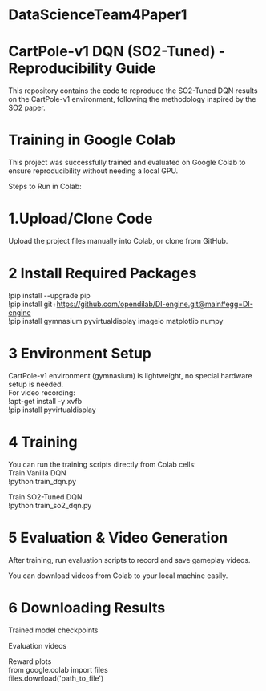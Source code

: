 # DataScienceTeam4Paper1
# CartPole-v1 DQN (SO2-Tuned) - Reproducibility Guide
This repository contains the code to reproduce the SO2-Tuned DQN results on the CartPole-v1 environment, following the methodology inspired by the SO2 paper.

# Training in Google Colab
This project was successfully trained and evaluated on Google Colab to ensure reproducibility without needing a local GPU.

Steps to Run in Colab:
# 1.Upload/Clone Code
Upload the project files manually into Colab, or clone from GitHub.
# 2 Install Required Packages
!pip install --upgrade pip  
!pip install git+https://github.com/opendilab/DI-engine.git@main#egg=DI-engine  
!pip install gymnasium pyvirtualdisplay imageio matplotlib numpy  
# 3 Environment Setup
CartPole-v1 environment (gymnasium) is lightweight, no special hardware setup is needed.  
For video recording:  
!apt-get install -y xvfb  
!pip install pyvirtualdisplay  

# 4 Training
You can run the training scripts directly from Colab cells:  
Train Vanilla DQN  
!python train_dqn.py  

Train SO2-Tuned DQN  
!python train_so2_dqn.py  
# 5 Evaluation & Video Generation

After training, run evaluation scripts to record and save gameplay videos.  

You can download videos from Colab to your local machine easily.

# 6 Downloading Results
Trained model checkpoints  

Evaluation videos  

Reward plots  
from google.colab import files  
files.download('path_to_file')
